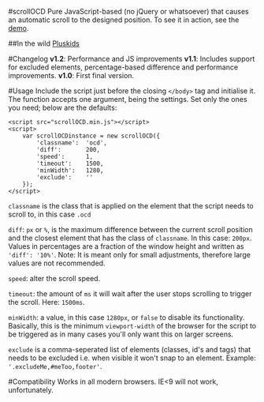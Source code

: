 #scrollOCD
Pure JavaScript-based (no jQuery or whatsoever) that causes an automatic scroll to the designed position. To see it in action, see the [demo](http://japborst.github.io/scrollOCD).

##In the wild
[Pluskids](http://pluskids.nl)

#Changelog
**v1.2**: Performance and JS improvements
**v1.1**: Includes support for excluded elements, percentage-based difference and performance improvements.
**v1.0**: First final version.

#Usage
Include the script just before the closing `</body>` tag and initialise it. The function accepts one argument, being the settings. Set only the ones you need; below are the defaults:

	<script src="scrollOCD.min.js"></script>
	<script>
		var scrollOCDinstance = new scrollOCD({
			'classname':  'ocd',
			'diff':       200,
			'speed':      1,
			'timeout':    1500,
			'minWidth':   1280,
			'exclude':    ''
		});
	</script>

`classname` is the class that is applied on the element that the script needs to scroll to, in this case `.ocd`

`diff`: `px` or `%`, is the maximum difference between the current scroll position and the closest element that has the class of `classname`. In this case: `200px`. Values in percentages are a fraction of the window height and written as `'diff': '10%'`. Note: It is meant only for small adjustments, therefore large values are not recommended.

`speed`: alter the scroll speed.

`timeout`: the amount of `ms` it will wait after the user stops scrolling to trigger the scroll. Here: `1500ms`.

`minWidth`: a value, in this case `1280px`, or `false` to disable its functionality. Basically, this is the minimum `viewport-width` of the browser for the script to be triggered as in many cases you'll only want this on larger screens.

`exclude` is a comma-seperated list of elements (classes, id's and tags) that needs to be excluded i.e. when visible it won't snap to an element. Example: `'.excludeMe,#meToo,footer'`.

#Compatibility
Works in all modern browsers. IE<9 will not work, unfortunately.